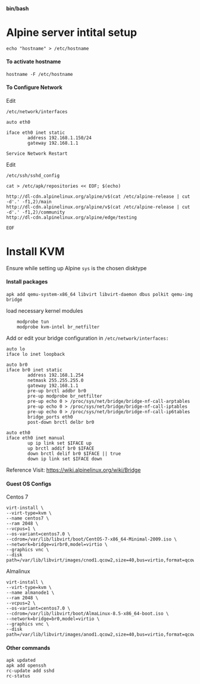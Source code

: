 #### bin/bash
# Alpine server intital setup

    echo "hostname" > /etc/hostname

#### To activate hostname

    hostname -F /etc/hostname

#### To Configure Network

Edit 

    /etc/network/interfaces

```
auto eth0

iface eth0 inet static
        address 192.168.1.150/24
        gateway 192.168.1.1
```
 
    Service Network Restart

Edit

    /etc/ssh/sshd_config

```
cat > /etc/apk/repositories << EOF; $(echo)

http://dl-cdn.alpinelinux.org/alpine/v$(cat /etc/alpine-release | cut -d'.' -f1,2)/main
http://dl-cdn.alpinelinux.org/alpine/v$(cat /etc/alpine-release | cut -d'.' -f1,2)/community
http://dl-cdn.alpinelinux.org/alpine/edge/testing

EOF
```
# Install KVM

Ensure while setting up Alpine `sys` is the chosen disktype

#### Install packages
    apk add qemu-system-x86_64 libvirt libvirt-daemon dbus polkit qemu-img bridge
load necessary kernel modules
```
    modprobe tun
    modprobe kvm-intel br_netfilter
```
    
Add or edit your bridge configuration in `/etc/network/interfaces:`
```
auto lo
iface lo inet loopback

auto br0
iface br0 inet static
        address 192.168.1.254
        netmask 255.255.255.0
        gateway 192.168.1.1
        pre-up brctl addbr br0
        pre-up modprobe br_netfilter
        pre-up echo 0 > /proc/sys/net/bridge/bridge-nf-call-arptables
        pre-up echo 0 > /proc/sys/net/bridge/bridge-nf-call-iptables
        pre-up echo 0 > /proc/sys/net/bridge/bridge-nf-call-ip6tables
        bridge_ports eth0
        post-down brctl delbr br0

auto eth0
iface eth0 inet manual
        up ip link set $IFACE up
        up brctl addif br0 $IFACE
        down brctl delif br0 $IFACE || true
        down ip link set $IFACE down
```
Reference Visit: https://wiki.alpinelinux.org/wiki/Bridge
####  Guest OS Configs
Centos 7
```
virt-install \
--virt-type=kvm \
--name centos7 \
--ram 2048 \
--vcpus=1 \
--os-variant=centos7.0 \
--cdrom=/var/lib/libvirt/boot/CentOS-7-x86_64-Minimal-2009.iso \
--network=bridge=virbr0,model=virtio \
--graphics vnc \
--disk path=/var/lib/libvirt/images/cnod1.qcow2,size=40,bus=virtio,format=qcow2
```
Almalinux
```
virt-install \
--virt-type=kvm \
--name almanode1 \
--ram 2048 \
--vcpus=2 \
--os-variant=centos7.0 \
--cdrom=/var/lib/libvirt/boot/AlmaLinux-8.5-x86_64-boot.iso \
--network=bridge=br0,model=virtio \
--graphics vnc \
--disk path=/var/lib/libvirt/images/anod1.qcow2,size=40,bus=virtio,format=qcow2

```
#### Other commands

`apk updated`<br>
`apk add openssh`<br>
`rc-update add sshd`<br>
`rc-status`<br>

